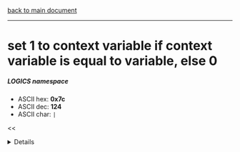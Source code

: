 [back to main document](../README.md)

---

# set 1 to context variable if context variable is equal to variable, else 0
##### LOGICS namespace
- ASCII hex: __0x7c__
- ASCII dec: __124__
- ASCII char: `|`

<<<DETAILS>>>

---

<<<USAGE>>>

---

<<<EXAMPLELINKSECTION>>>

---

[back to main document](../README.md)

***PROJECT RATTISH `@` 2023***
